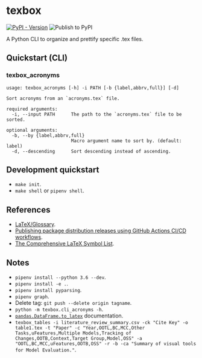 # texbox

[![PyPI - Version](https://img.shields.io/pypi/v/texbox)](https://pypi.org/project/texbox/)
![Publish to PyPI](https://github.com/joaopalmeiro/texbox/workflows/Publish%20to%20PyPI/badge.svg)

A Python CLI to organize and prettify specific .tex files.

## Quickstart (CLI)

### texbox_acronyms

```text
usage: texbox_acronyms [-h] -i PATH [-b {label,abbrv,full}] [-d]

Sort acronyms from an `acronyms.tex` file.

required arguments:
  -i, --input PATH      The path to the `acronyms.tex` file to be sorted.

optional arguments:
  -b, --by {label,abbrv,full}
                        Macro argument name to sort by. (default: label)
  -d, --descending      Sort descending instead of ascending.
```

## Development quickstart

- `make init`.
- `make shell` or `pipenv shell`.

## References

- [LaTeX/Glossary](https://en.wikibooks.org/wiki/LaTeX/Glossary).
- [Publishing package distribution releases using GitHub Actions CI/CD workflows](https://packaging.python.org/guides/publishing-package-distribution-releases-using-github-actions-ci-cd-workflows/).
- [The Comprehensive LaTeX Symbol List](https://math.uoregon.edu/wp-content/uploads/2014/12/compsymb-1qyb3zd.pdf).

## Notes

- `pipenv install --python 3.6 --dev`.
- `pipenv install -e .`.
- `pipenv install pyparsing`.
- `pipenv graph`.
- Delete tag: `git push --delete origin tagname`.
- `python -m texbox.cli_acronyms -h`.
- [`pandas.DataFrame.to_latex`](https://pandas.pydata.org/pandas-docs/stable/reference/api/pandas.DataFrame.to_latex.html) documentation.
- `texbox_tables -i literature_review_summary.csv -ck "Cite Key" -o table1.tex -t "Paper" -c "Year,OOTL,BC,MCC,Other Tasks,uFeatures,Multiple Models,Tracking of Changes,OOTB,Context,Target Group,Model,OSS" -a "OOTL,BC,MCC,uFeatures,OOTB,OSS" -r -b -ca "Summary of visual tools for Model Evaluation."`.

